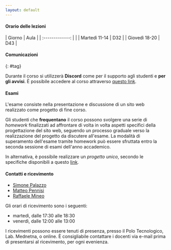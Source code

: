 ```yaml
---
layout: default
---
```


#### Orario delle lezioni

| Giorno          | Aula |
| :-------------: |      |
| Martedì 11-14   |  D32  |
| Giovedì 18-20   |  D43  |

#### Comunicazioni
{: #tag}

Durante il corso si utilizzerà **Discord** come per il supporto agli studenti e **per gli avvisi**.
È possibile accedere al corso attraverso [questo link](https://discord.gg/4cyBSJxkqb).

<!--<img src='imgs/discord.png' height='50'>-->

#### Esami

L'esame consiste nella presentazione e discussione di un sito web realizzato come progetto di fine corso.

Gli studenti che **frequentano** il corso possono svolgere una serie di *homework* finalizzati ad affrontare di volta in volta aspetti specifici della progettazione del sito web,
seguendo un processo graduale verso la realizzazione del progetto da discutere all'esame.
La modalità di superamento dell'esame tramite homework può essere sfruttata entro la seconda sessione di esami dell'anno accademico.

In alternativa, è possibile realizzare un *progetto unico*, secondo le specifiche disponibili a questo
[link](https://studentiunict-my.sharepoint.com/:b:/g/personal/simone_palazzo_unict_it/ETJoInIWX_JNiA6P2ek4GYoBRQ5kobsyKxFnVqJb1vK3mA?e=f0xJQ6).

<!-- [A questo link](https://calendly.com/simone-palazzo/esami-wp) è possibile prenotarsi per l'esame (sia homework che progetto unico). -->

#### Contatti e ricevimento

- [Simone Palazzo](mailto:simone.palazzo@unict.it)
- [Matteo Pennisi](mailto:matteo.pennisi@phd.unict.it)
- [Raffaele Mineo](mailto:raffaele.mineo@phd.unict.it)

Gli orari di ricevimento sono i seguenti:
- martedì, dalle 17:30 alle 18:30
- venerdì, dalle 12:00 alle 13:00

I ricevimenti possono essere tenuti di presenza, presso il Polo Tecnologico, Lab. Mednetna, o online.
È consigliabile contattare i docenti via e-mail prima di presentarsi al ricevimento, per ogni evenienza.